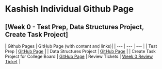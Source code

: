 # Kashish Individual Github Page


## [Week 0 - Test Prep, Data Structures Project, Create Task Project]

| Github Pages | GitHub Page (with content and links)| 
| --- | --- | --- |
| Test Prep | [GitHub Page](https://kashishchopraa.github.io/Individual-Algorithmic-Project/) |
| Data Structures Project | [GitHub Page](https://kashishchopraa.github.io/Individual-Algorithmic-Project/) | 
| Create Task Project for College Board | [GitHub Page](https://kashishchopraa.github.io/Individual-Algorithmic-Project/)
| Review Tickets | [Week 0 Review Ticket](https://github.com/kashishchopraa/Individual-Algorithmic-Project/issues/1) | 


